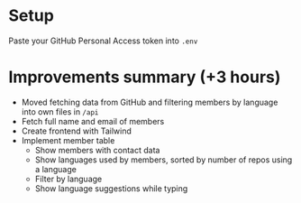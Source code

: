 # Setup

Paste your GitHub Personal Access token into `.env`

# Improvements summary (+3 hours)

- Moved fetching data from GitHub and filtering members by language into own files in `/api`
- Fetch full name and email of members
- Create frontend with Tailwind
- Implement member table
  - Show members with contact data
  - Show languages used by members, sorted by number of repos using a language
  - Filter by language
  - Show language suggestions while typing
